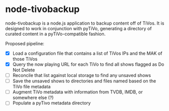 node-tivobackup
===============

node-tivobackup is a node.js application to backup content off of TiVos.  It is designed to work in conjunction with pyTiVo, generating a directory of curated content in a pyTiVo-compatible fashion.

Proposed pipeline:

- [x] Load a configuration file that contains a list of TiVos IPs and the MAK of those TiVos
- [x] Query the now playing URL for each TiVo to find all shows flagged as Do Not Delete
- [ ] Reconcile that list against local storage to find any unsaved shows
- [ ] Save the unsaved shows to directories and files named based on the TiVo file metadata
- [ ] Augment TiVo metadata with information from TVDB, IMDB, or somewhere else (?)
- [ ] Populate a pyTivo metadata directory
